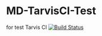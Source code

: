 # MD-TarvisCI-Test
for test Tarvis CI 
[![Build Status](https://travis-ci.org/rouroulee/MD-TarvisCI-Test.svg?branch=master)](https://travis-ci.org/rouroulee/MD-TarvisCI-Test)
